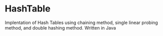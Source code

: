 # HashTable
Implentation of Hash Tables using chaining method, single linear probing method, and double hashing method. Written in Java 
